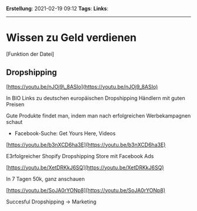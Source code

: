 **Erstellung**: 2021-02-19  09:12
**Tags**:
**Links**:

---
# Wissen zu Geld verdienen
[Funktion der Datei]

## Dropshipping

[https://youtu.be/nJOj9\_8ASIo](https://youtu.be/nJOj9_8ASIo)

In BIO Links zu deutschen europäischen Dropshipping Händlern mit guten Preisen

  

Gute Produkte findet man, indem man nach erfolgreichen Werbekampagnen schaut

-   Facebook-Suche: Get Yours Here, Videos

  

[https://youtu.be/b3nXCD6ha3E](https://youtu.be/b3nXCD6ha3E)

E3rfolgreicher Shopify Dropshipping Store mit Facebook Ads

[https://youtu.be/XetDRKkJ6SQ](https://youtu.be/XetDRKkJ6SQ) 

In 7 Tagen 50k, ganz anschauen

  

[https://youtu.be/SoJA0rYONp8](https://youtu.be/SoJA0rYONp8)

Succesful Dropshipping -> Marketing